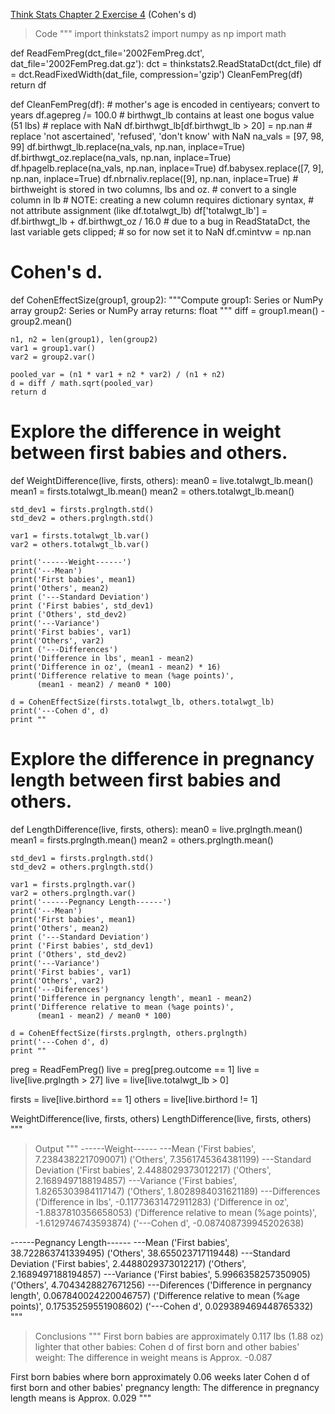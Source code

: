 [Think Stats Chapter 2 Exercise 4](http://greenteapress.com/thinkstats2/html/thinkstats2003.html#toc24) (Cohen's d)

>Code
"""
import thinkstats2
import numpy as np
import math

def ReadFemPreg(dct_file='2002FemPreg.dct',
                dat_file='2002FemPreg.dat.gz'):
    dct = thinkstats2.ReadStataDct(dct_file)
    df = dct.ReadFixedWidth(dat_file, compression='gzip')
    CleanFemPreg(df)
    return df


def CleanFemPreg(df):
    # mother's age is encoded in centiyears; convert to years
    df.agepreg /= 100.0
    # birthwgt_lb contains at least one bogus value (51 lbs)
    # replace with NaN
    df.birthwgt_lb[df.birthwgt_lb > 20] = np.nan
    # replace 'not ascertained', 'refused', 'don't know' with NaN
    na_vals = [97, 98, 99]
    df.birthwgt_lb.replace(na_vals, np.nan, inplace=True)
    df.birthwgt_oz.replace(na_vals, np.nan, inplace=True)
    df.hpagelb.replace(na_vals, np.nan, inplace=True)
    df.babysex.replace([7, 9], np.nan, inplace=True)
    df.nbrnaliv.replace([9], np.nan, inplace=True)
    # birthweight is stored in two columns, lbs and oz.
    # convert to a single column in lb
    # NOTE: creating a new column requires dictionary syntax,
    # not attribute assignment (like df.totalwgt_lb)
    df['totalwgt_lb'] = df.birthwgt_lb + df.birthwgt_oz / 16.0
    # due to a bug in ReadStataDct, the last variable gets clipped;
    # so for now set it to NaN
    df.cmintvw = np.nan

# Cohen's d.
def CohenEffectSize(group1, group2):
    """Compute
    group1: Series or NumPy array
    group2: Series or NumPy array
    returns: float
    """
    diff = group1.mean() - group2.mean()

    n1, n2 = len(group1), len(group2)
    var1 = group1.var()
    var2 = group2.var()

    pooled_var = (n1 * var1 + n2 * var2) / (n1 + n2)
    d = diff / math.sqrt(pooled_var)
    return d

# Explore the difference in weight between first babies and others.
def WeightDifference(live, firsts, others):
    mean0 = live.totalwgt_lb.mean()
    mean1 = firsts.totalwgt_lb.mean()
    mean2 = others.totalwgt_lb.mean()

    std_dev1 = firsts.prglngth.std()
    std_dev2 = others.prglngth.std()

    var1 = firsts.totalwgt_lb.var()
    var2 = others.totalwgt_lb.var()

    print('------Weight------')
    print('---Mean')
    print('First babies', mean1)
    print('Others', mean2)
    print ('---Standard Deviation')
    print ('First babies', std_dev1)
    print ('Others', std_dev2)
    print('---Variance')
    print('First babies', var1)
    print('Others', var2)
    print ('---Differences')
    print('Difference in lbs', mean1 - mean2)
    print('Difference in oz', (mean1 - mean2) * 16)
    print('Difference relative to mean (%age points)',
          (mean1 - mean2) / mean0 * 100)

    d = CohenEffectSize(firsts.totalwgt_lb, others.totalwgt_lb)
    print('---Cohen d', d)
    print ""

# Explore the difference in pregnancy length between first babies and others.
def LengthDifference(live, firsts, others):
    mean0 = live.prglngth.mean()
    mean1 = firsts.prglngth.mean()
    mean2 = others.prglngth.mean()

    std_dev1 = firsts.prglngth.std()
    std_dev2 = others.prglngth.std()

    var1 = firsts.prglngth.var()
    var2 = others.prglngth.var()
    print('------Pegnancy Length------')
    print('---Mean')
    print('First babies', mean1)
    print('Others', mean2)
    print ('---Standard Deviation')
    print ('First babies', std_dev1)
    print ('Others', std_dev2)
    print('---Variance')
    print('First babies', var1)
    print('Others', var2)
    print('---Diferences')
    print('Difference in pergnancy length', mean1 - mean2)
    print('Difference relative to mean (%age points)',
          (mean1 - mean2) / mean0 * 100)

    d = CohenEffectSize(firsts.prglngth, others.prglngth)
    print('---Cohen d', d)
    print ""

preg = ReadFemPreg()
live = preg[preg.outcome == 1]
live = live[live.prglngth > 27]
live = live[live.totalwgt_lb > 0]

firsts = live[live.birthord == 1]
others = live[live.birthord != 1]

WeightDifference(live, firsts, others)
LengthDifference(live, firsts, others)
"""

>Output
"""
------Weight------
---Mean
('First babies', 7.2384382217090071)
('Others', 7.3561745364381199)
---Standard Deviation
('First babies', 2.4488029373012217)
('Others', 2.1689497188194857)
---Variance
('First babies', 1.8265303984117147)
('Others', 1.8028984031621189)
---Differences
('Difference in lbs', -0.11773631472911283)
('Difference in oz', -1.8837810356658053)
('Difference relative to mean (%age points)', -1.6129746743593874)
('---Cohen d', -0.087408739945202638)

------Pegnancy Length------
---Mean
('First babies', 38.722863741339495)
('Others', 38.655023717119448)
---Standard Deviation
('First babies', 2.4488029373012217)
('Others', 2.1689497188194857)
---Variance
('First babies', 5.9966358257350905)
('Others', 4.7043428827671256)
---Diferences
('Difference in pergnancy length', 0.067840024220046757)
('Difference relative to mean (%age points)', 0.17535259551908602)
('---Cohen d', 0.029389469448765332)
"""

> Conclusions
"""
First born babies are approximately 0.117 lbs (1.88 oz) lighter that other babies:
Cohen d of first born and other babies' weight:
The difference in weight means is Approx. -0.087

First born babies where born approximately 0.06 weeks later
Cohen d of first born and other babies' pregnancy length:
The difference in pregnancy length means is Approx. 0.029
"""
